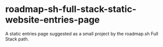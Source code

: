 # roadmap-sh-full-stack-static-website-entries-page
A static entries page suggested as a small project by the roadmap.sh Full Stack path.
